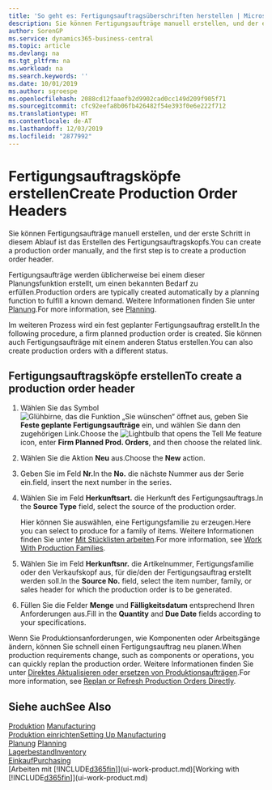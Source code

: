 ```yaml
---
title: 'So geht es: Fertigungsauftragsüberschriften herstellen | Microsoft Docs'
description: Sie können Fertigungsaufträge manuell erstellen, und der erste Schritt in diesem Ablauf ist das Erstellen des Fertigungsauftragskopfs.
author: SorenGP
ms.service: dynamics365-business-central
ms.topic: article
ms.devlang: na
ms.tgt_pltfrm: na
ms.workload: na
ms.search.keywords: ''
ms.date: 10/01/2019
ms.author: sgroespe
ms.openlocfilehash: 2088cd12faaefb2d9902cad0cc149d209f905f71
ms.sourcegitcommit: cfc92eefa8b06fb426482f54e393f0e6e222f712
ms.translationtype: HT
ms.contentlocale: de-AT
ms.lasthandoff: 12/03/2019
ms.locfileid: "2877992"
---
```

# <a name="create-production-order-headers"></a><span data-ttu-id="ad09c-103">Fertigungsauftragsköpfe erstellen</span><span class="sxs-lookup"><span data-stu-id="ad09c-103">Create Production Order Headers</span></span>
<span data-ttu-id="ad09c-104">Sie können Fertigungsaufträge manuell erstellen, und der erste Schritt in diesem Ablauf ist das Erstellen des Fertigungsauftragskopfs.</span><span class="sxs-lookup"><span data-stu-id="ad09c-104">You can create a production order manually, and the first step is to create a production order header.</span></span>

<span data-ttu-id="ad09c-105">Fertigungsaufträge werden üblicherweise bei einem dieser Planungsfunktion erstellt, um einen bekannten Bedarf zu erfüllen.</span><span class="sxs-lookup"><span data-stu-id="ad09c-105">Production orders are typically created automatically by a planning function to fulfill a known demand.</span></span> <span data-ttu-id="ad09c-106">Weitere Informationen finden Sie unter [Planung](production-planning.md).</span><span class="sxs-lookup"><span data-stu-id="ad09c-106">For more information, see [Planning](production-planning.md).</span></span>   

<span data-ttu-id="ad09c-107">Im weiteren Prozess wird ein fest geplanter Fertigungsauftrag erstellt.</span><span class="sxs-lookup"><span data-stu-id="ad09c-107">In the following procedure, a firm planned production order is created.</span></span> <span data-ttu-id="ad09c-108">Sie können auch Fertigungsaufträge mit einem anderen Status erstellen.</span><span class="sxs-lookup"><span data-stu-id="ad09c-108">You can also create production orders with a different status.</span></span>  

## <a name="to-create-a-production-order-header"></a><span data-ttu-id="ad09c-109">Fertigungsauftragsköpfe erstellen</span><span class="sxs-lookup"><span data-stu-id="ad09c-109">To create a production order header</span></span>  
1.  <span data-ttu-id="ad09c-110">Wählen Sie das Symbol ![Glühbirne, das die Funktion „Sie wünschen“ öffnet](media/ui-search/search_small.png "Tell Me-Funktion") aus, geben Sie **Feste geplante Fertigungsaufträge** ein, und wählen Sie dann den zugehörigen Link.</span><span class="sxs-lookup"><span data-stu-id="ad09c-110">Choose the ![Lightbulb that opens the Tell Me feature](media/ui-search/search_small.png "Tell me what you want to do") icon, enter **Firm Planned Prod. Orders**, and then choose the related link.</span></span>  
2.  <span data-ttu-id="ad09c-111">Wählen Sie die Aktion **Neu** aus.</span><span class="sxs-lookup"><span data-stu-id="ad09c-111">Choose the **New** action.</span></span>  
3.  <span data-ttu-id="ad09c-112">Geben Sie im Feld **Nr.**</span><span class="sxs-lookup"><span data-stu-id="ad09c-112">In the **No.**</span></span> <span data-ttu-id="ad09c-113">die nächste Nummer aus der Serie ein.</span><span class="sxs-lookup"><span data-stu-id="ad09c-113">field, insert the next number in the series.</span></span>  
4.  <span data-ttu-id="ad09c-114">Wählen Sie im Feld **Herkunftsart.** die Herkunft des Fertigungsauftrags.</span><span class="sxs-lookup"><span data-stu-id="ad09c-114">In the **Source Type** field, select the source of the production order.</span></span>

    <span data-ttu-id="ad09c-115">Hier können Sie auswählen, eine Fertigungsfamilie zu erzeugen.</span><span class="sxs-lookup"><span data-stu-id="ad09c-115">Here you can select to produce for a family of items.</span></span> <span data-ttu-id="ad09c-116">Weitere Informationen finden Sie unter [Mit Stücklisten arbeiten](production-how-work-family.md).</span><span class="sxs-lookup"><span data-stu-id="ad09c-116">For more information, see [Work With Production Families](production-how-work-family.md).</span></span>
5.  <span data-ttu-id="ad09c-117">Wählen Sie im Feld **Herkunftsnr.** die Artikelnummer, Fertigungsfamilie oder den Verkaufskopf aus, für die/den der Fertigungsauftrag erstellt werden soll.</span><span class="sxs-lookup"><span data-stu-id="ad09c-117">In the **Source No.** field, select the item number, family, or sales header for which the production order is to be generated.</span></span>  
6.  <span data-ttu-id="ad09c-118">Füllen Sie die Felder **Menge** und **Fälligkeitsdatum** entsprechend Ihren Anforderungen aus.</span><span class="sxs-lookup"><span data-stu-id="ad09c-118">Fill in the **Quantity** and **Due Date** fields according to your specifications.</span></span>  

<span data-ttu-id="ad09c-119">Wenn Sie Produktionsanforderungen, wie Komponenten oder Arbeitsgänge ändern, können Sie schnell  einen Fertigungsauftrag neu planen.</span><span class="sxs-lookup"><span data-stu-id="ad09c-119">When production requirements change, such as components or operations, you can quickly replan the production order.</span></span> <span data-ttu-id="ad09c-120">Weitere Informationen finden Sie unter [Direktes Aktualisieren oder ersetzen von Produktionsaufträgen](production-how-to-replan-refresh-production-orders.md).</span><span class="sxs-lookup"><span data-stu-id="ad09c-120">For more information, see [Replan or Refresh Production Orders Directly](production-how-to-replan-refresh-production-orders.md).</span></span> 

## <a name="see-also"></a><span data-ttu-id="ad09c-121">Siehe auch</span><span class="sxs-lookup"><span data-stu-id="ad09c-121">See Also</span></span>  
<span data-ttu-id="ad09c-122">[Produktion](production-manage-manufacturing.md)  </span><span class="sxs-lookup"><span data-stu-id="ad09c-122">[Manufacturing](production-manage-manufacturing.md)  </span></span>  
[<span data-ttu-id="ad09c-123">Produktion einrichten</span><span class="sxs-lookup"><span data-stu-id="ad09c-123">Setting Up Manufacturing</span></span>](production-configure-production-processes.md)  
<span data-ttu-id="ad09c-124">[Planung](production-planning.md)    </span><span class="sxs-lookup"><span data-stu-id="ad09c-124">[Planning](production-planning.md)    </span></span>  
[<span data-ttu-id="ad09c-125">Lagerbestand</span><span class="sxs-lookup"><span data-stu-id="ad09c-125">Inventory</span></span>](inventory-manage-inventory.md)  
[<span data-ttu-id="ad09c-126">Einkauf</span><span class="sxs-lookup"><span data-stu-id="ad09c-126">Purchasing</span></span>](purchasing-manage-purchasing.md)  
<span data-ttu-id="ad09c-127">[Arbeiten mit [!INCLUDE[d365fin](includes/d365fin_md.md)]](ui-work-product.md)</span><span class="sxs-lookup"><span data-stu-id="ad09c-127">[Working with [!INCLUDE[d365fin](includes/d365fin_md.md)]](ui-work-product.md)</span></span>
